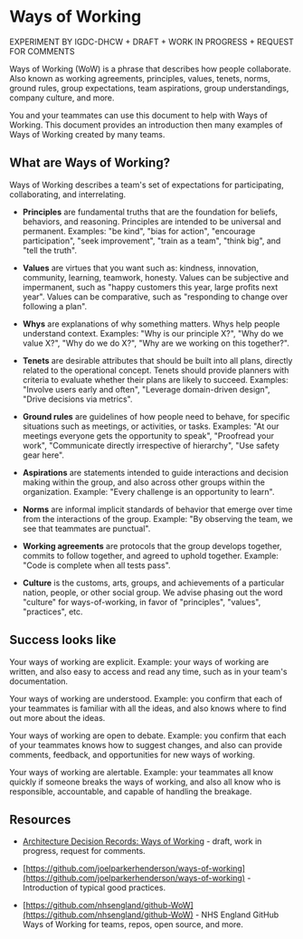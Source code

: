# Ways of Working

EXPERIMENT BY IGDC-DHCW + DRAFT + WORK IN PROGRESS + REQUEST FOR COMMENTS

Ways of Working (WoW) is a phrase that describes how people collaborate. Also known as working agreements, principles, values, tenets, norms, ground rules, group expectations, team aspirations, group understandings, company culture, and more.

You and your teammates can use this document to help with Ways of Working. This document provides an introduction then many examples of Ways of Working created by many teams.

## What are Ways of Working?

Ways of Working describes a team's set of expectations for participating, collaborating, and interrelating.

* **Principles** are fundamental truths that are the foundation for beliefs, behaviors, and reasoning. Principles are intended to be universal and permanent. Examples: "be kind", "bias for action", "encourage participation", "seek improvement", "train as a team", "think big", and "tell the truth".

* **Values** are virtues that you want such as: kindness, innovation, community, learning, teamwork, honesty. Values can be subjective and impermanent, such as "happy customers this year, large profits next year". Values can be comparative, such as "responding to change over following a plan".

* **Whys** are explanations of why something matters. Whys help people understand context. Examples: "Why is our principle X?", "Why do we value X?", "Why do we do X?", "Why are we working on this together?".

* **Tenets** are desirable attributes that should be built into all plans, directly related to the operational concept. Tenets should provide planners with criteria to evaluate whether their plans are likely to succeed. Examples: "Involve users early and often", "Leverage domain-driven design", "Drive decisions via metrics".

* **Ground rules** are guidelines of how people need to behave, for specific situations such as meetings, or activities, or tasks. Examples: "At our meetings everyone gets the opportunity to speak", "Proofread your work", "Communicate directly irrespective of hierarchy", "Use safety gear here".

* **Aspirations** are statements intended to guide interactions and decision making within the group, and also across other groups within the organization. Example: "Every challenge is an opportunity to learn".

* **Norms** are informal implicit standards of behavior that emerge over time from the interactions of the group. Example: "By observing the team, we see that teammates are punctual".

* **Working agreements** are protocols that the group develops together, commits to follow together, and agreed to uphold together. Example: "Code is complete when all tests pass".

* **Culture** is the customs, arts, groups, and achievements of a particular nation, people, or other social group. We advise phasing out the word "culture" for ways-of-working, in favor of "principles", "values", "practices", etc.

## Success looks like

Your ways of working are explicit. Example: your ways of working are written, and also easy to access and read any time, such as in your team's documentation.

Your ways of working are understood. Example: you confirm that each of your teammates is familiar with all the ideas, and also knows where to find out more about the ideas.

Your ways of working are open to debate. Example: you confirm that each of your teammates knows how to suggest changes, and also can provide comments, feedback, and opportunities for new ways of working.

Your ways of working are alertable. Example: your teammates all know quickly if someone breaks the ways of working, and also all know who is responsible, accountable, and capable of handling the breakage.

## Resources

* [Architecture Decision Records: Ways of Working](https://github.com/GIG-Cymru-NHS-Wales/Architecture-Decision-Records/blob/026e48a65e244eb19809116d44efdb7859a0e962/ways-of-working/index.md) - draft, work in progress, request for comments.

* [https://github.com/joelparkerhenderson/ways-of-working](https://github.com/joelparkerhenderson/ways-of-working) - Introduction of typical good practices.

* [https://github.com/nhsengland/github-WoW](https://github.com/nhsengland/github-WoW) - NHS England GitHub Ways of Working for teams, repos, open source, and more.

